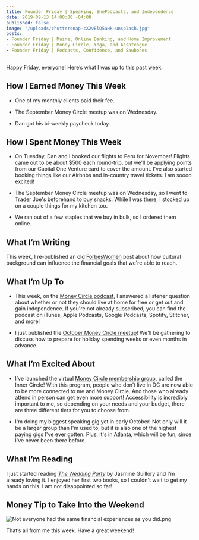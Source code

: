 ```yaml
---
title: Founder Friday | Speaking, ShePodcasts, and Independence
date: 2019-09-13 14:00:00 -04:00
published: false
image: "/uploads/chuttersnap-cX2vElQ5aHk-unsplash.jpg"
posts:
- Founder Friday | Maine, Online Banking, and Home Improvement
- Founder Friday | Money Circle, Yoga, and Assateague
- Founder Friday | Podcasts, Confidence, and Sawbones
---
```


Happy Friday, everyone! Here’s what I was up to this past week.

## **How I Earned Money This Week**

* One of my monthly clients paid their fee.

* The September Money Circle meetup was on Wednesday.

* Dan got his bi-weekly paycheck today.

## **How I Spent Money This Week**

* On Tuesday, Dan and I booked our flights to Peru for November! Flights came out to be about $500 each round-trip, but we'll be applying points from our Capital One Venture card to cover the amount. I've also started booking things like our Airbnbs and in-country travel tickets. I am soooo excited!

* The September Money Circle meetup was on Wednesday, so I went to Trader Joe's beforehand to buy snacks. While I was there, I stocked up on a couple things for my kitchen too. 

* We ran out of a few staples that we buy in bulk, so I ordered them online. 

## **What I’m Writing**

This week, I re-published an old [ForbesWomen](https://www.maggiegermano.com/blog/cultural-background-affects-americans-ability-to-reach-financial-goals/) post about how cultural background can influence the financial goals that we're able to reach. 

## **What I’m Up To**

* This week, on the [Money Circle podcast](https://www.maggiegermano.com/podcast/choosing-between-a-free-ride-and-independence/), I answered a listener question about whether or not they should live at home for free or get out and gain independence. If you're not already subscribed, you can find the podcast on iTunes, Apple Podcasts, Google Podcasts, Spotify, Stitcher, and more!

* I just published the [October Money Circle meetup](https://www.eventbrite.com/e/money-circle-preparing-for-holiday-spending-tickets-72080062407)! We'll be gathering to discuss how to prepare for holiday spending weeks or even months in advance.

## **What I’m Excited About**

* I’ve launched the virtual [Money Circle membership group](https://maggiegermano.podia.com/inner-circle), called the Inner Circle! With this program, people who don’t live in DC are now able to be more connected to me and Money Circle. And those who already attend in person can get even more support! Accessibility is incredibly important to me, so depending on your needs and your budget, there are three different tiers for you to choose from.

* I'm doing my biggest speaking gig yet in early October! Not only will it be a larger group than I'm used to, but it is also one of the highest paying gigs I've ever gotten. Plus, it's in Atlanta, which will be fun, since I've never been there before.

## **What I’m Reading**

I just started reading *[The Wedding Party](https://www.goodreads.com/en/book/show/42455873)* by Jasmine Guillory and I'm already loving it. I enjoyed her first two books, so I couldn't wait to get my hands on this. I am not disappointed so far!

## **Money Tip to Take Into the Weekend**

![Not everyone had the same financial experiences as you did.png](/uploads/Not%20everyone%20had%20the%20same%20financial%20experiences%20as%20you%20did.png)

That’s all from me this week. Have a great weekend!
